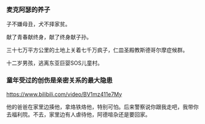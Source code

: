 ### 麦克阿瑟的养子

子不嫌母丑，犬不择家贫。

献了青春献终身，献了终身献子孙。

三十七万平方公里的土地上关着七千万疯子，仁皿圣殿教斯德哥尔摩症候群。

十二岁男孩，逃离东亚巨婴SOS儿童村。

### 童年受过的创伤是亲密关系的最大隐患
https://www.bilibili.com/video/BV1mz411e7My

他的爸爸在家里边揍他，拿烙铁烙他，特别可怕。后来警察说你跟我走吧，我带你去福利院。不去，家里边有人虐待他，阿德喧杂还是要回家。
